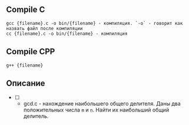## Compile C

    gcc {filename}.c -o bin/{filename} - компиляция. `-o` - говорит как назвать файл после компиляции
    cc {filename}.c -o bin/{filename} - компиляция

## Compile CPP

    g++ {filename}

## Описание

- [ ] - gcd.c - нахождение наибольшего общего делителя. Даны два положительных числа `m` и `n`. Найти их наибольший общий делитель.  